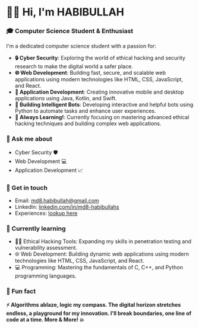 <!-- https://md8-habibullah.github.io/md8-habibullah/ >> README.md -->

# 👋🏼 Hi, I'm HABIBULLAH
### 🎓 Computer Science Student & Enthusiast

I'm a dedicated computer science student with a passion for:

* **🔒 Cyber Security**: Exploring the world of ethical hacking and security research to make the digital world a safer place.
* **🌐 Web Development**: Building fast, secure, and scalable web applications using modern technologies like HTML, CSS, JavaScript, and React.
* **📱 Application Development**: Creating innovative mobile and desktop applications using Java, Kotlin, and Swift.
* **🦾 Building Intelligent Bots**:  Developing interactive and helpful bots using Python to automate tasks and enhance user experiences.
* **🔎 Always Learning!**: Currently focusing on mastering advanced ethical hacking techniques and building complex web applications.

### 💬 Ask me about

* Cyber Security 🛡️
* Web Development 💻
* Application Development 📈

### 📲 Get in touch

* Email: [md8.habibullah@gmail.com](mailto:md8.habibullah@gmail.com)
* LinkedIn: [linkedin.com/in/md8-habibullahs](https://linkedin.com/in/md8-habibullahs)
* Experiences: [lookup here](https://github.com/md8-habibullah)

### 🌱 Currently learning

* 🕵️‍♂️ Ethical Hacking Tools: Expanding my skills in penetration testing and vulnerability assessment.
* 🌐 Web Development: Building dynamic web applications using modern technologies like HTML, CSS, JavaScript, and React.
* 💻 Programming: Mastering the fundamentals of C, C++, and Python programming languages.

### 🎯 Fun fact

**⚡️ Algorithms ablaze, logic my compass. The digital horizon stretches endless, a playground for my innovation. I'll break boundaries, one line of code at a time. More & More! 💥**

<!-- ### 🎉 Achievements (Coming soon)

* Participated in [Hackathon 2022](https://example.com/hackathon2022)
* Completed [Cyber Security Course](https://example.com/cybersecuritycourse) -->

<!-- END....... -->

<!--
## Hi there 👋


**md8-habibullah/md8-habibullah** is a ✨ _special_ ✨ repository because its `README.md` (this file) appears on your GitHub profile.

Here are some ideas to get you started:

- 🔭 I’m currently working on ...
- 🌱 I’m currently learning ...
- 👯 I’m looking to collaborate on ...
- 🤔 I’m looking for help with ...
- 💬 Ask me about ...
- 📫 How to reach me: ...
- 😄 Pronouns: ...
- ⚡ Fun fact: ...
-->
